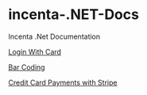 # incenta-.NET-Docs
Incenta .Net Documentation

[Login With Card](./LoginWithCard/LoginWithCard.md)

[Bar Coding](./BarCoding/BarCoding.md)

[Credit Card Payments with Stripe](./Stripe/Stripe.md)



